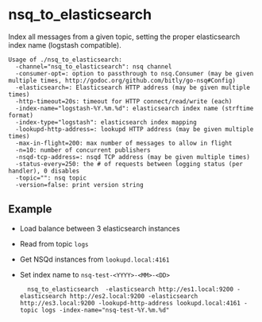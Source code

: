 # nsq_to_elasticsearch

Index all messages from a given topic, setting the proper elasticsearch index name (logstash compatible).


    Usage of ./nsq_to_elasticsearch:
      -channel="nsq_to_elasticsearch": nsq channel
      -consumer-opt=: option to passthrough to nsq.Consumer (may be given multiple times, http://godoc.org/github.com/bitly/go-nsq#Config)
      -elasticsearch=: Elasticsearch HTTP address (may be given multiple times)
      -http-timeout=20s: timeout for HTTP connect/read/write (each)
      -index-name="logstash-%Y.%m.%d": elasticsearch index name (strftime format)
      -index-type="logstash": elasticsearch index mapping
      -lookupd-http-address=: lookupd HTTP address (may be given multiple times)
      -max-in-flight=200: max number of messages to allow in flight
      -n=10: number of concurrent publishers
      -nsqd-tcp-address=: nsqd TCP address (may be given multiple times)
      -status-every=250: the # of requests between logging status (per handler), 0 disables
      -topic="": nsq topic
      -version=false: print version string

## Example

- Load balance between 3 elasticsearch instances
- Read from topic `logs`
- Get NSQd instances from `lookupd.local:4161`
- Set index name to `nsq-test-<YYYY>-<MM>-<DD>`

        nsq_to_elasticsearch  -elasticsearch http://es1.local:9200 -elasticsearch http://es2.local:9200 -elasticsearch http://es3.local:9200 -lookupd-http-address lookupd.local:4161 -topic logs -index-name="nsq-test-%Y.%m.%d"
